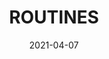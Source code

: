 ---
path: /blog/routines
title: ROUTINES
date: 2021-04-07
thumbnail: "../../images/ywa.jpg"
tags: ['self-care']
---